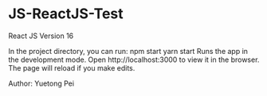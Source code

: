 # JS-ReactJS-Test
React JS Version 16

In the project directory, you can run: npm start yarn start
Runs the app in the development mode.
Open http://localhost:3000 to view it in the browser.
The page will reload if you make edits.

Author: Yuetong Pei 
